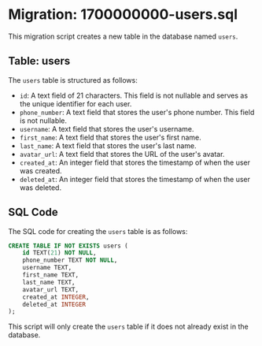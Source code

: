 # Migration: 1700000000-users.sql

This migration script creates a new table in the database named `users`.

## Table: users

The `users` table is structured as follows:

- `id`: A text field of 21 characters. This field is not nullable and serves as the unique identifier for each user.
- `phone_number`: A text field that stores the user's phone number. This field is not nullable.
- `username`: A text field that stores the user's username.
- `first_name`: A text field that stores the user's first name.
- `last_name`: A text field that stores the user's last name.
- `avatar_url`: A text field that stores the URL of the user's avatar.
- `created_at`: An integer field that stores the timestamp of when the user was created.
- `deleted_at`: An integer field that stores the timestamp of when the user was deleted.

## SQL Code

The SQL code for creating the `users` table is as follows:

```sql
CREATE TABLE IF NOT EXISTS users (
	id TEXT(21) NOT NULL,
	phone_number TEXT NOT NULL,
	username TEXT,
	first_name TEXT,
	last_name TEXT,
	avatar_url TEXT,
	created_at INTEGER,
	deleted_at INTEGER
);
```

This script will only create the `users` table if it does not already exist in the database.